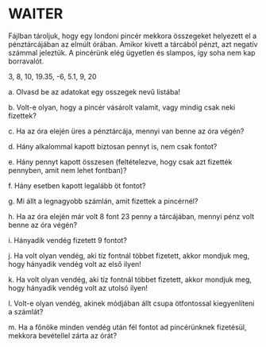 # WAITER

Fájlban tároljuk, hogy egy londoni pincér mekkora összegeket helyezett el a pénztárcájában az elmúlt órában. Amikor kivett a tárcából pénzt, azt negatív számmal jeleztük. A pincérünk elég ügyetlen és slampos, így soha nem kap borravalót.

3, 
8, 
10, 
19.35, 
-6, 
5.1, 
9, 
20

a. Olvasd be az adatokat egy osszegek nevű listába!

b. Volt-e olyan, hogy a pincér vásárolt valamit, vagy mindig csak neki fizettek?

c. Ha az óra elején üres a pénztárcája, mennyi van benne az óra végén?

d. Hány alkalommal kapott biztosan pennyt is, nem csak fontot?

e. Hány pennyt kapott összesen (feltételezve, hogy csak azt fizették pennyben, amit nem lehet fontban)?

f. Hány esetben kapott legalább öt fontot?

g. Mi állt a legnagyobb számlán, amit fizettek a pincérnél?

h. Ha az óra elején már volt 8 font 23 penny a tárcájában, mennyi pénz volt benne az óra végén?

i. Hányadik vendég fizetett 9 fontot?

j. Ha volt olyan vendég, aki tíz fontnál többet fizetett, akkor mondjuk meg, hogy hányadik vendég volt az első ilyen!

k. Ha volt olyan vendég, aki tíz fontnál többet fizetett, akkor mondjuk meg, hogy hányadik vendég volt az utolsó ilyen!

l. Volt-e olyan vendég, akinek módjában állt csupa ötfontossal kiegyenlíteni a számlát?

m. Ha a főnöke minden vendég után fél fontot ad pincérünknek fizetésül, mekkora bevétellel zárta az órát?
